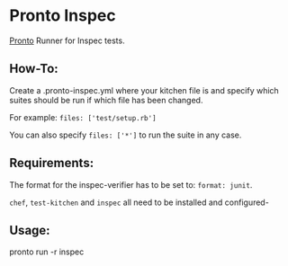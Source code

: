 Pronto Inspec
=============
[Pronto](https://github.com/prontolabs/pronto) Runner for Inspec tests.

How-To:
-------

Create a .pronto-inspec.yml where your kitchen file is and specify which suites should be run if which file has been changed.


For example: `files: ['test/setup.rb']`


You can also specify `files: ['*']` to run the suite in any case.

Requirements:
-------------

The format for the inspec-verifier has to be set to: `format: junit`.


`chef`, `test-kitchen` and `inspec` all need to be installed and configured-

Usage:
------

pronto run -r inspec
